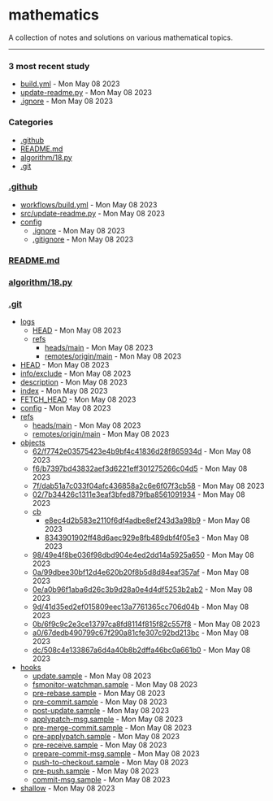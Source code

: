 # mathematics
A collection of notes and solutions on various mathematical topics.

---

### 3 most recent study
- [build.yml]("./.github/workflows/build.yml") - Mon May 08 2023
- [update-readme.py]("./.github/src/update-readme.py") - Mon May 08 2023
- [.ignore]("./.github/config/.ignore") - Mon May 08 2023

### Categories
- [.github](#.github)
- [README.md](#README.md)
- [algorithm/18.py](#algorithm/18.py)
- [.git](#.git)

### [.github](#.github)
- [workflows/build.yml]("./.github/workflows/build.yml") - Mon May 08 2023
- [src/update-readme.py]("./.github/src/update-readme.py") - Mon May 08 2023
- [config]("./.github/config")
  - [.ignore]("./.github/config/.ignore") - Mon May 08 2023
  - [.gitignore]("./.github/config/.gitignore") - Mon May 08 2023

### [README.md](#README.md)

### [algorithm/18.py](#algorithm/18.py)

### [.git](#.git)
- [logs]("./.git/logs")
  - [HEAD]("./.git/logs/HEAD") - Mon May 08 2023
  - [refs]("./.git/logs/refs")
    - [heads/main]("./.git/logs/refs/heads/main") - Mon May 08 2023
    - [remotes/origin/main]("./.git/logs/refs/remotes/origin/main") - Mon May 08 2023
- [HEAD]("./.git/HEAD") - Mon May 08 2023
- [info/exclude]("./.git/info/exclude") - Mon May 08 2023
- [description]("./.git/description") - Mon May 08 2023
- [index]("./.git/index") - Mon May 08 2023
- [FETCH_HEAD]("./.git/FETCH_HEAD") - Mon May 08 2023
- [config]("./.git/config") - Mon May 08 2023
- [refs]("./.git/refs")
  - [heads/main]("./.git/refs/heads/main") - Mon May 08 2023
  - [remotes/origin/main]("./.git/refs/remotes/origin/main") - Mon May 08 2023
- [objects]("./.git/objects")
  - [62/f7742e03575423e4b9bf4c41836d28f865934d]("./.git/objects/62/f7742e03575423e4b9bf4c41836d28f865934d") - Mon May 08 2023
  - [f6/b7397bd43832aef3d6221eff301275266c04d5]("./.git/objects/f6/b7397bd43832aef3d6221eff301275266c04d5") - Mon May 08 2023
  - [7f/dab51a7c033f04afc436858a2c6e6f07f3cb58]("./.git/objects/7f/dab51a7c033f04afc436858a2c6e6f07f3cb58") - Mon May 08 2023
  - [02/7b34426c1311e3eaf3bfed879fba8561091934]("./.git/objects/02/7b34426c1311e3eaf3bfed879fba8561091934") - Mon May 08 2023
  - [cb]("./.git/objects/cb")
    - [e8ec4d2b583e2110f6df4adbe8ef243d3a98b9]("./.git/objects/cb/e8ec4d2b583e2110f6df4adbe8ef243d3a98b9") - Mon May 08 2023
    - [8343901902ff48d6aec929e8fb489dbf4f05e3]("./.git/objects/cb/8343901902ff48d6aec929e8fb489dbf4f05e3") - Mon May 08 2023
  - [98/49e4f8be036f98dbd904e4ed2dd14a5925a650]("./.git/objects/98/49e4f8be036f98dbd904e4ed2dd14a5925a650") - Mon May 08 2023
  - [0a/99dbee30bf12d4e620b20f8b5d8d84eaf357af]("./.git/objects/0a/99dbee30bf12d4e620b20f8b5d8d84eaf357af") - Mon May 08 2023
  - [0e/a0b96f1aba6d26c3b9d28a0e4d4df5253b2ab2]("./.git/objects/0e/a0b96f1aba6d26c3b9d28a0e4d4df5253b2ab2") - Mon May 08 2023
  - [9d/41d35ed2ef015809eec13a7761365cc706d04b]("./.git/objects/9d/41d35ed2ef015809eec13a7761365cc706d04b") - Mon May 08 2023
  - [0b/6f9c9c2e3ce13797ca8fd8114f815f82c557f8]("./.git/objects/0b/6f9c9c2e3ce13797ca8fd8114f815f82c557f8") - Mon May 08 2023
  - [a0/67dedb490799c67f290a81cfe307c92bd213bc]("./.git/objects/a0/67dedb490799c67f290a81cfe307c92bd213bc") - Mon May 08 2023
  - [dc/508c4e133867a6d4a40b8b2dffa46bc0a661b0]("./.git/objects/dc/508c4e133867a6d4a40b8b2dffa46bc0a661b0") - Mon May 08 2023
- [hooks]("./.git/hooks")
  - [update.sample]("./.git/hooks/update.sample") - Mon May 08 2023
  - [fsmonitor-watchman.sample]("./.git/hooks/fsmonitor-watchman.sample") - Mon May 08 2023
  - [pre-rebase.sample]("./.git/hooks/pre-rebase.sample") - Mon May 08 2023
  - [pre-commit.sample]("./.git/hooks/pre-commit.sample") - Mon May 08 2023
  - [post-update.sample]("./.git/hooks/post-update.sample") - Mon May 08 2023
  - [applypatch-msg.sample]("./.git/hooks/applypatch-msg.sample") - Mon May 08 2023
  - [pre-merge-commit.sample]("./.git/hooks/pre-merge-commit.sample") - Mon May 08 2023
  - [pre-applypatch.sample]("./.git/hooks/pre-applypatch.sample") - Mon May 08 2023
  - [pre-receive.sample]("./.git/hooks/pre-receive.sample") - Mon May 08 2023
  - [prepare-commit-msg.sample]("./.git/hooks/prepare-commit-msg.sample") - Mon May 08 2023
  - [push-to-checkout.sample]("./.git/hooks/push-to-checkout.sample") - Mon May 08 2023
  - [pre-push.sample]("./.git/hooks/pre-push.sample") - Mon May 08 2023
  - [commit-msg.sample]("./.git/hooks/commit-msg.sample") - Mon May 08 2023
- [shallow]("./.git/shallow") - Mon May 08 2023

